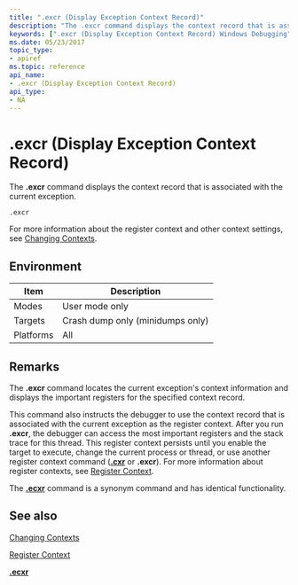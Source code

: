 ```yaml
---
title: ".excr (Display Exception Context Record)"
description: "The .excr command displays the context record that is associated with the current exception."
keywords: [".excr (Display Exception Context Record) Windows Debugging"]
ms.date: 05/23/2017
topic_type:
- apiref
ms.topic: reference
api_name:
- .excr (Display Exception Context Record)
api_type:
- NA
---
```


# .excr (Display Exception Context Record)

The **.excr** command displays the context record that is associated with the current exception.

```dbgcmd
.excr
```

For more information about the register context and other context settings, see [Changing Contexts](../debugger/changing-contexts.md).

## Environment

| Item      | Description                      |
|-----------|----------------------------------|
| Modes     | User mode only                   |
| Targets   | Crash dump only (minidumps only) |
| Platforms | All                              |

## Remarks

The **.excr** command locates the current exception's context information and displays the important registers for the specified context record.

This command also instructs the debugger to use the context record that is associated with the current exception as the register context. After you run **.excr**, the debugger can access the most important registers and the stack trace for this thread. This register context persists until you enable the target to execute, change the current process or thread, or use another register context command ([**.cxr**](-cxr--display-context-record-.md) or **.excr**). For more information about register contexts, see [Register Context](../debugger/changing-contexts.md#register-context).

The [**.ecxr**](-ecxr--display-exception-context-record-.md) command is a synonym command and has identical functionality.

## See also

[Changing Contexts](../debugger/changing-contexts.md)

[Register Context](../debugger/changing-contexts.md#register-context)

[**.ecxr**](-ecxr--display-exception-context-record-.md)


